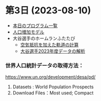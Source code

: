 # 第3日 (2023-08-10)

* [本日のプログラム一覧](./高大接続-20230807関東第一高校-python-03-print.pdf)
* [人口増加モデル](./population.ipynb)
* 大谷選手のホームランふたたび
  - [空気抵抗を加えた軌道の計算](./homerun_v2.ipynb)
  - [大谷選手2023年度データの解析](./ohtani2023.ipynb)
 
  
### 世界人口統計データの取得方法：
https://www.un.org/development/desa/pd/
1. Datasets : World Population Prospects
2. Download Files：Most used; Compact
